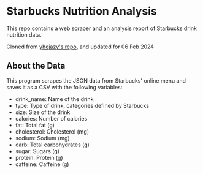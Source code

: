 # Starbucks Nutrition Analysis

This repo contains a web scraper and an analysis report of Starbucks drink nutrition data.

Cloned from [yhejazy's repo](https://github.com/yhejazi/starbucks-nutrition), and updated for 06 Feb 2024

## About the Data

This program scrapes the JSON data from Starbucks' online menu and saves it as a CSV with the following variables:

- drink_name: Name of the drink
- type: Type of drink, categories defined by Starbucks
- size: Size of the drink
- calories: Number of calories
- fat: Total fat (g)
- cholesterol: Cholesterol (mg)
- sodium: Sodium (mg)
- carb: Total carbohydrates (g)
- sugar: Sugars (g)
- protein: Protein (g)
- caffeine: Caffeine (g)
